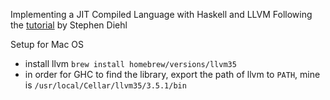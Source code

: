 Implementing a JIT Compiled Language with Haskell and LLVM
Following the [tutorial](http://www.stephendiehl.com/llvm) by Stephen Diehl

Setup for Mac OS
* install llvm `brew install homebrew/versions/llvm35`
* in order for GHC to find the library, export the path of llvm to `PATH`, mine is `/usr/local/Cellar/llvm35/3.5.1/bin`
